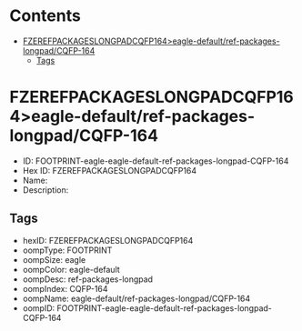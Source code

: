 



Contents
========

* [FZEREFPACKAGESLONGPADCQFP164>eagle-default/ref-packages-longpad/CQFP-164](#fzerefpackageslongpadcqfp164eagle-defaultref-packages-longpadcqfp-164)
	* [Tags](#tags)

# FZEREFPACKAGESLONGPADCQFP164>eagle-default/ref-packages-longpad/CQFP-164

- ID: FOOTPRINT-eagle-eagle-default-ref-packages-longpad-CQFP-164
- Hex ID: FZEREFPACKAGESLONGPADCQFP164
- Name: 
- Description: 

## Tags

- hexID: FZEREFPACKAGESLONGPADCQFP164
- oompType: FOOTPRINT
- oompSize: eagle
- oompColor: eagle-default
- oompDesc: ref-packages-longpad
- oompIndex: CQFP-164
- oompName: eagle-default/ref-packages-longpad/CQFP-164
- oompID: FOOTPRINT-eagle-eagle-default-ref-packages-longpad-CQFP-164
